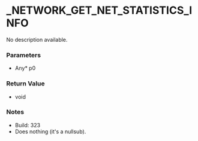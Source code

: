 # _NETWORK_GET_NET_STATISTICS_INFO

No description available.

### Parameters
* Any* p0

### Return Value
* void

### Notes
* Build: 323
* Does nothing (it's a nullsub).

